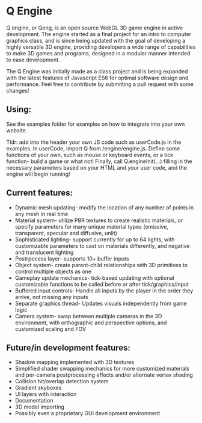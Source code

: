 # Q Engine

Q engine, or Qeng, is an open source WebGL 3D game engine in active development. The engine started as a final project for an intro to computer graphics class, and is since being updated with the goal of developing a highly versatile 3D engine, providing developers a wide range of capabilities to make 3D games and programs, designed in a modular manner intended to ease development.

The Q Engine was initially made as a class project and is being expanded with the latest features of Javascript ES6 for optimal software design and performance. Feel free to contribute by submitting a pull request with some changes!

## Using:
See the examples folder for examples on how to integrate into your own website.

Tldr: add into the header your own JS code such as userCode.js in the examples. In userCode, import Q from /engine/engine.js. Define some functions of your own, such as mouse or keyboard events, or a tick function- build a game or what not! Finally, call Q.engineInit(...) filling in the necessary parameters based on your HTML and your user code, and the engine will begin running!

## Current features:

*   Dynamic mesh updating- modify the location of any number of points in any mesh in real time
*   Material system- utilize PBR textures to create realistic materials, or specify parameters for many unique material types (emissive, transparent, specular and diffusive, unlit)
*   Sophisticated lighting- support currently for up to 64 lights, with customizable parameters to cast on materials differently, and negative and translucent lighting
*   Postrpocess layer- supports 10+ buffer inputs
*   Object system- create parent-child relationships with 3D primitives to control multiple objects as one
*   Gameplay update mechanics- tick-based updating with optional customizable functions to be called before or after tick/graphics/input
*   Buffered input controls- Handle all inputs by the player in the order they arrive, not missing any inputs
*   Separate graphics thread- Updates visuals independently from game logic
*   Camera system- swap between multiple cameras in the 3D environment, with orthographic and perspective options, and customized scaling and FOV

  

## Future/in development features:

*   Shadow mapping implemented with 3D textures
*   Simplified shader swapping mechanics for more customized materials and per-camera postprocessing effects and/or alternate vertex shading
*   Collision hit/overlap detection system
*   Gradient skyboxes
*   UI layers with interaction
*   Documentation
*   3D model importing
*   Possibly even a proprietary GUI development environment
